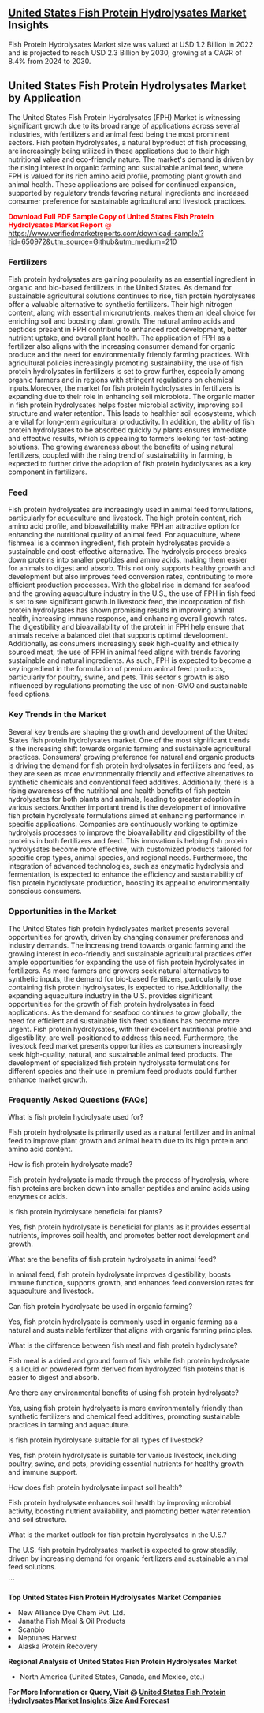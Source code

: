 <h2><a href="https://www.verifiedmarketreports.com/download-sample/?rid=650972&amp;utm_source=Github&amp;utm_medium=210" target="_blank">United States Fish Protein Hydrolysates Market</a> Insights</h2><p>Fish Protein Hydrolysates Market size was valued at USD 1.2 Billion in 2022 and is projected to reach USD 2.3 Billion by 2030, growing at a CAGR of 8.4% from 2024 to 2030.</p><p><h2>United States Fish Protein Hydrolysates Market by Application</h2><p>The United States Fish Protein Hydrolysates (FPH) Market is witnessing significant growth due to its broad range of applications across several industries, with fertilizers and animal feed being the most prominent sectors. Fish protein hydrolysates, a natural byproduct of fish processing, are increasingly being utilized in these applications due to their high nutritional value and eco-friendly nature. The market's demand is driven by the rising interest in organic farming and sustainable animal feed, where FPH is valued for its rich amino acid profile, promoting plant growth and animal health. These applications are poised for continued expansion, supported by regulatory trends favoring natural ingredients and increased consumer preference for sustainable agricultural and livestock practices. <p><span class=""><span style="color: #ff0000;"><strong>Download Full PDF Sample Copy of United States Fish Protein Hydrolysates Market Report</strong> @ </span><a href="https://www.verifiedmarketreports.com/download-sample/?rid=650972&amp;utm_source=Github&amp;utm_medium=210" target="_blank">https://www.verifiedmarketreports.com/download-sample/?rid=650972&amp;utm_source=Github&amp;utm_medium=210</a></span></p></p><h3>Fertilizers</h3><p>Fish protein hydrolysates are gaining popularity as an essential ingredient in organic and bio-based fertilizers in the United States. As demand for sustainable agricultural solutions continues to rise, fish protein hydrolysates offer a valuable alternative to synthetic fertilizers. Their high nitrogen content, along with essential micronutrients, makes them an ideal choice for enriching soil and boosting plant growth. The natural amino acids and peptides present in FPH contribute to enhanced root development, better nutrient uptake, and overall plant health. The application of FPH as a fertilizer also aligns with the increasing consumer demand for organic produce and the need for environmentally friendly farming practices. With agricultural policies increasingly promoting sustainability, the use of fish protein hydrolysates in fertilizers is set to grow further, especially among organic farmers and in regions with stringent regulations on chemical inputs.Moreover, the market for fish protein hydrolysates in fertilizers is expanding due to their role in enhancing soil microbiota. The organic matter in fish protein hydrolysates helps foster microbial activity, improving soil structure and water retention. This leads to healthier soil ecosystems, which are vital for long-term agricultural productivity. In addition, the ability of fish protein hydrolysates to be absorbed quickly by plants ensures immediate and effective results, which is appealing to farmers looking for fast-acting solutions. The growing awareness about the benefits of using natural fertilizers, coupled with the rising trend of sustainability in farming, is expected to further drive the adoption of fish protein hydrolysates as a key component in fertilizers.<h3>Feed</h3><p>Fish protein hydrolysates are increasingly used in animal feed formulations, particularly for aquaculture and livestock. The high protein content, rich amino acid profile, and bioavailability make FPH an attractive option for enhancing the nutritional quality of animal feed. For aquaculture, where fishmeal is a common ingredient, fish protein hydrolysates provide a sustainable and cost-effective alternative. The hydrolysis process breaks down proteins into smaller peptides and amino acids, making them easier for animals to digest and absorb. This not only supports healthy growth and development but also improves feed conversion rates, contributing to more efficient production processes. With the global rise in demand for seafood and the growing aquaculture industry in the U.S., the use of FPH in fish feed is set to see significant growth.In livestock feed, the incorporation of fish protein hydrolysates has shown promising results in improving animal health, increasing immune response, and enhancing overall growth rates. The digestibility and bioavailability of the protein in FPH help ensure that animals receive a balanced diet that supports optimal development. Additionally, as consumers increasingly seek high-quality and ethically sourced meat, the use of FPH in animal feed aligns with trends favoring sustainable and natural ingredients. As such, FPH is expected to become a key ingredient in the formulation of premium animal feed products, particularly for poultry, swine, and pets. This sector's growth is also influenced by regulations promoting the use of non-GMO and sustainable feed options.<h3>Key Trends in the Market</h3><p>Several key trends are shaping the growth and development of the United States fish protein hydrolysates market. One of the most significant trends is the increasing shift towards organic farming and sustainable agricultural practices. Consumers' growing preference for natural and organic products is driving the demand for fish protein hydrolysates in fertilizers and feed, as they are seen as more environmentally friendly and effective alternatives to synthetic chemicals and conventional feed additives. Additionally, there is a rising awareness of the nutritional and health benefits of fish protein hydrolysates for both plants and animals, leading to greater adoption in various sectors.Another important trend is the development of innovative fish protein hydrolysate formulations aimed at enhancing performance in specific applications. Companies are continuously working to optimize hydrolysis processes to improve the bioavailability and digestibility of the proteins in both fertilizers and feed. This innovation is helping fish protein hydrolysates become more effective, with customized products tailored for specific crop types, animal species, and regional needs. Furthermore, the integration of advanced technologies, such as enzymatic hydrolysis and fermentation, is expected to enhance the efficiency and sustainability of fish protein hydrolysate production, boosting its appeal to environmentally conscious consumers.<h3>Opportunities in the Market</h3><p>The United States fish protein hydrolysates market presents several opportunities for growth, driven by changing consumer preferences and industry demands. The increasing trend towards organic farming and the growing interest in eco-friendly and sustainable agricultural practices offer ample opportunities for expanding the use of fish protein hydrolysates in fertilizers. As more farmers and growers seek natural alternatives to synthetic inputs, the demand for bio-based fertilizers, particularly those containing fish protein hydrolysates, is expected to rise.Additionally, the expanding aquaculture industry in the U.S. provides significant opportunities for the growth of fish protein hydrolysates in feed applications. As the demand for seafood continues to grow globally, the need for efficient and sustainable fish feed solutions has become more urgent. Fish protein hydrolysates, with their excellent nutritional profile and digestibility, are well-positioned to address this need. Furthermore, the livestock feed market presents opportunities as consumers increasingly seek high-quality, natural, and sustainable animal feed products. The development of specialized fish protein hydrolysate formulations for different species and their use in premium feed products could further enhance market growth.<h3>Frequently Asked Questions (FAQs)</h3><p>What is fish protein hydrolysate used for? </p><p>Fish protein hydrolysate is primarily used as a natural fertilizer and in animal feed to improve plant growth and animal health due to its high protein and amino acid content.</p><p>How is fish protein hydrolysate made? </p><p>Fish protein hydrolysate is made through the process of hydrolysis, where fish proteins are broken down into smaller peptides and amino acids using enzymes or acids.</p><p>Is fish protein hydrolysate beneficial for plants? </p><p>Yes, fish protein hydrolysate is beneficial for plants as it provides essential nutrients, improves soil health, and promotes better root development and growth.</p><p>What are the benefits of fish protein hydrolysate in animal feed? </p><p>In animal feed, fish protein hydrolysate improves digestibility, boosts immune function, supports growth, and enhances feed conversion rates for aquaculture and livestock.</p><p>Can fish protein hydrolysate be used in organic farming? </p><p>Yes, fish protein hydrolysate is commonly used in organic farming as a natural and sustainable fertilizer that aligns with organic farming principles.</p><p>What is the difference between fish meal and fish protein hydrolysate? </p><p>Fish meal is a dried and ground form of fish, while fish protein hydrolysate is a liquid or powdered form derived from hydrolyzed fish proteins that is easier to digest and absorb.</p><p>Are there any environmental benefits of using fish protein hydrolysate? </p><p>Yes, using fish protein hydrolysate is more environmentally friendly than synthetic fertilizers and chemical feed additives, promoting sustainable practices in farming and aquaculture.</p><p>Is fish protein hydrolysate suitable for all types of livestock? </p><p>Yes, fish protein hydrolysate is suitable for various livestock, including poultry, swine, and pets, providing essential nutrients for healthy growth and immune support.</p><p>How does fish protein hydrolysate impact soil health? </p><p>Fish protein hydrolysate enhances soil health by improving microbial activity, boosting nutrient availability, and promoting better water retention and soil structure.</p><p>What is the market outlook for fish protein hydrolysates in the U.S.? </p><p>The U.S. fish protein hydrolysates market is expected to grow steadily, driven by increasing demand for organic fertilizers and sustainable animal feed solutions.</p>```</p><p><strong>Top United States Fish Protein Hydrolysates Market Companies</strong></p><div data-test-id=""><p><li>New Alliance Dye Chem Pvt. Ltd.</li><li> Janatha Fish Meal & Oil Products</li><li> Scanbio</li><li> Neptunes Harvest</li><li> Alaska Protein Recovery</li></p><div><strong>Regional Analysis of&nbsp;United States Fish Protein Hydrolysates Market</strong></div><ul><li dir="ltr"><p dir="ltr">North America&nbsp;(United States, Canada, and Mexico, etc.)</p></li></ul><p><strong>For More Information or Query, Visit @&nbsp;</strong><strong><a href="https://www.verifiedmarketreports.com/product/fish-protein-hydrolysates-market/?utm_source=Github&amp;utm_medium=210" target="_blank">United States Fish Protein Hydrolysates Market Insights Size And Forecast</a></strong></p></div>
